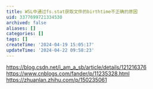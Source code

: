 ```yaml
---
title: WSL中通过fs.stat获取文件的birthtime不正确的原因
uid: 3377699721334530
archived: false
aliases: []
categories: []
tags: []
createTime: '2024-04-19 15:05:17'
updateTime: '2024-04-22 09:58:23'
---
```

https://blog.csdn.net/i_am_a_sb/article/details/121216376
https://www.cnblogs.com/fander/p/11235328.html
https://zhuanlan.zhihu.com/p/150235061
